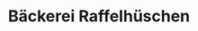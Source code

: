---
title: "Bäckerei Raffelhüschen"
url: /sylt/baeckerei-raffelhueschen-dorfstrasse/
shop: Bäckerei
---